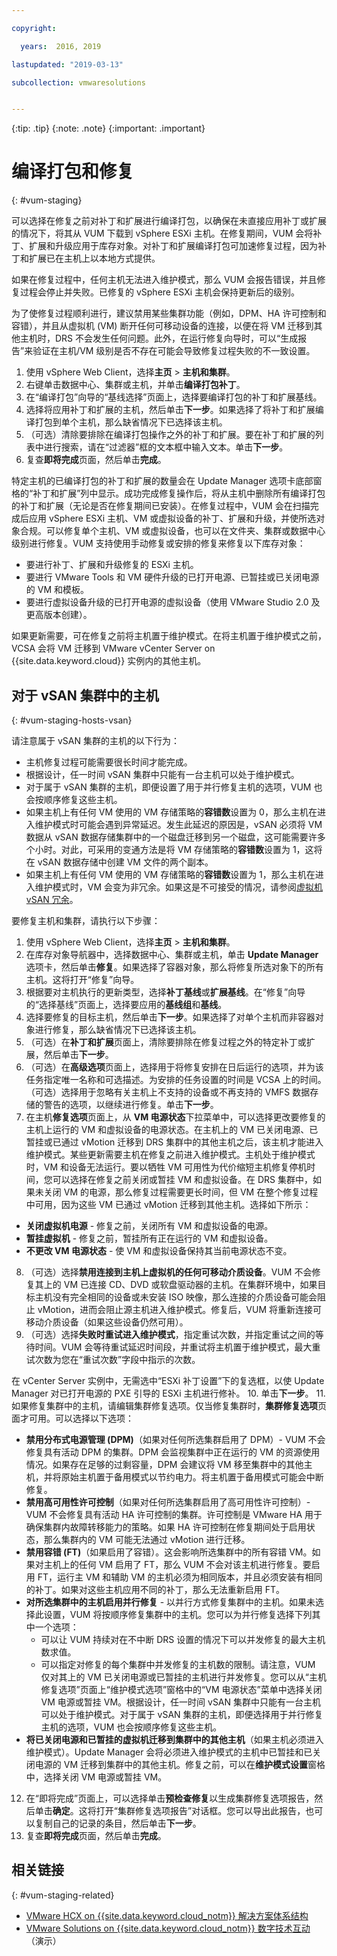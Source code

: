 ```yaml
---

copyright:

  years:  2016, 2019

lastupdated: "2019-03-13"

subcollection: vmwaresolutions


---
```


{:tip: .tip}
{:note: .note}
{:important: .important}

# 编译打包和修复
{: #vum-staging}

可以选择在修复之前对补丁和扩展进行编译打包，以确保在未直接应用补丁或扩展的情况下，将其从 VUM 下载到 vSphere ESXi 主机。在修复期间，VUM 会将补丁、扩展和升级应用于库存对象。对补丁和扩展编译打包可加速修复过程，因为补丁和扩展已在主机上以本地方式提供。

如果在修复过程中，任何主机无法进入维护模式，那么 VUM 会报告错误，并且修复过程会停止并失败。已修复的 vSphere ESXi 主机会保持更新后的级别。

为了使修复过程顺利进行，建议禁用某些集群功能（例如，DPM、HA 许可控制和容错），并且从虚拟机 (VM) 断开任何可移动设备的连接，以便在将 VM 迁移到其他主机时，DRS 不会发生任何问题。此外，在运行修复向导时，可以“生成报告”来验证在主机/VM 级别是否不存在可能会导致修复过程失败的不一致设置。

1. 使用 vSphere Web Client，选择**主页** > **主机和集群**。
2. 右键单击数据中心、集群或主机，并单击**编译打包补丁**。
3. 在“编译打包”向导的“基线选择”页面上，选择要编译打包的补丁和扩展基线。
4. 选择将应用补丁和扩展的主机，然后单击**下一步**。如果选择了将补丁和扩展编译打包到单个主机，那么缺省情况下已选择该主机。
5. （可选）清除要排除在编译打包操作之外的补丁和扩展。要在补丁和扩展的列表中进行搜索，请在“过滤器”框的文本框中输入文本。单击**下一步**。
6. 复查**即将完成**页面，然后单击**完成**。

特定主机的已编译打包的补丁和扩展的数量会在 Update Manager 选项卡底部窗格的“补丁和扩展”列中显示。成功完成修复操作后，将从主机中删除所有编译打包的补丁和扩展（无论是否在修复期间已安装）。在修复过程中，VUM 会在扫描完成后应用 vSphere ESXi 主机、VM 或虚拟设备的补丁、扩展和升级，并使所选对象合规。可以修复单个主机、VM 或虚拟设备，也可以在文件夹、集群或数据中心级别进行修复。VUM 支持使用手动修复或安排的修复来修复以下库存对象：
* 要进行补丁、扩展和升级修复的 ESXi 主机。
* 要进行 VMware Tools 和 VM 硬件升级的已打开电源、已暂挂或已关闭电源的 VM 和模板。
* 要进行虚拟设备升级的已打开电源的虚拟设备（使用 VMware Studio 2.0 及更高版本创建）。

如果更新需要，可在修复之前将主机置于维护模式。在将主机置于维护模式之前，VCSA 会将 VM 迁移到 VMware vCenter Server on {{site.data.keyword.cloud}} 实例内的其他主机。

## 对于 vSAN 集群中的主机
{: #vum-staging-hosts-vsan}

请注意属于 vSAN 集群的主机的以下行为：
* 主机修复过程可能需要很长时间才能完成。
* 根据设计，任一时间 vSAN 集群中只能有一台主机可以处于维护模式。
* 对于属于 vSAN 集群的主机，即便设置了用于并行修复主机的选项，VUM 也会按顺序修复这些主机。
* 如果主机上有任何 VM 使用的 VM 存储策略的**容错数**设置为 0，那么主机在进入维护模式时可能会遇到异常延迟。发生此延迟的原因是，vSAN 必须将 VM 数据从 vSAN 数据存储集群中的一个磁盘迁移到另一个磁盘，这可能需要许多个小时。对此，可采用的变通方法是将 VM 存储策略的**容错数**设置为 1，这将在 vSAN 数据存储中创建 VM 文件的两个副本。
* 如果主机上有任何 VM 使用的 VM 存储策略的**容错数**设置为 1，那么主机在进入维护模式时，VM 会变为非冗余。如果这是不可接受的情况，请参阅[虚拟机 vSAN 冗余](/docs/services/vmwaresolutions/archiref/vum?topic=vmware-solutions-vum-vsan-redundancy)。

要修复主机和集群，请执行以下步骤：
1. 使用 vSphere Web Client，选择**主页** > **主机和集群**。
2. 在库存对象导航器中，选择数据中心、集群或主机，单击 **Update Manager** 选项卡，然后单击**修复**。如果选择了容器对象，那么将修复所选对象下的所有主机。这将打开“修复”向导。
3. 根据要对主机执行的更新类型，选择**补丁基线**或**扩展基线**。在“修复”向导的“选择基线”页面上，选择要应用的**基线组**和**基线**。
4. 选择要修复的目标主机，然后单击**下一步**。如果选择了对单个主机而非容器对象进行修复，那么缺省情况下已选择该主机。
5. （可选）在**补丁和扩展**页面上，清除要排除在修复过程之外的特定补丁或扩展，然后单击**下一步**。
6. （可选）在**高级选项**页面上，选择用于将修复安排在日后运行的选项，并为该任务指定唯一名称和可选描述。为安排的任务设置的时间是 VCSA 上的时间。（可选）选择用于忽略有关主机上不支持的设备或不再支持的 VMFS 数据存储的警告的选项，以继续进行修复。单击**下一步**。
7. 在主机**修复选项**页面上，从 **VM 电源状态**下拉菜单中，可以选择更改要修复的主机上运行的 VM 和虚拟设备的电源状态。在主机上的 VM 已关闭电源、已暂挂或已通过 vMotion 迁移到 DRS 集群中的其他主机之后，该主机才能进入维护模式。某些更新需要主机在修复之前进入维护模式。主机处于维护模式时，VM 和设备无法运行。要以牺牲 VM 可用性为代价缩短主机修复停机时间，您可以选择在修复之前关闭或暂挂 VM 和虚拟设备。在 DRS 集群中，如果未关闭 VM 的电源，那么修复过程需要更长时间，但 VM 在整个修复过程中可用，因为这些 VM 已通过 vMotion 迁移到其他主机。选择如下所示：

- **关闭虚拟机电源** - 修复之前，关闭所有 VM 和虚拟设备的电源。
- **暂挂虚拟机** - 修复之前，暂挂所有正在运行的 VM 和虚拟设备。
- **不更改 VM 电源状态** - 使 VM 和虚拟设备保持其当前电源状态不变。

8. （可选）选择**禁用连接到主机上虚拟机的任何可移动介质设备**。VUM 不会修复其上的 VM 已连接 CD、DVD 或软盘驱动器的主机。在集群环境中，如果目标主机没有完全相同的设备或未安装 ISO 映像，那么连接的介质设备可能会阻止 vMotion，进而会阻止源主机进入维护模式。修复后，VUM 将重新连接可移动介质设备（如果这些设备仍然可用）。
9. （可选）选择**失败时重试进入维护模式**，指定重试次数，并指定重试之间的等待时间。VUM 会等待重试延迟时间段，并重试将主机置于维护模式，最大重试次数为您在“重试次数”字段中指示的次数。

在 vCenter Server 实例中，无需选中“ESXi 补丁设置”下的复选框，以使 Update Manager 对已打开电源的 PXE 引导的 ESXi 主机进行修补。
10. 单击**下一步**。
11. 如果修复集群中的主机，请编辑集群修复选项。仅当修复集群时，**集群修复选项**页面才可用。可以选择以下选项：
* **禁用分布式电源管理 (DPM)**（如果对任何所选集群启用了 DPM）- VUM 不会修复具有活动 DPM 的集群。DPM 会监视集群中正在运行的 VM 的资源使用情况。如果存在足够的过剩容量，DPM 会建议将 VM 移至集群中的其他主机，并将原始主机置于备用模式以节约电力。将主机置于备用模式可能会中断修复。
* **禁用高可用性许可控制**（如果对任何所选集群启用了高可用性许可控制）- VUM 不会修复具有活动 HA 许可控制的集群。许可控制是 VMware HA 用于确保集群内故障转移能力的策略。如果 HA 许可控制在修复期间处于启用状态，那么集群内的 VM 可能无法通过 vMotion 进行迁移。
* **禁用容错 (FT)**（如果启用了容错）。这会影响所选集群中的所有容错 VM。如果对主机上的任何 VM 启用了 FT，那么 VUM 不会对该主机进行修复。要启用 FT，运行主 VM 和辅助 VM 的主机必须为相同版本，并且必须安装有相同的补丁。如果对这些主机应用不同的补丁，那么无法重新启用 FT。
* **对所选集群中的主机启用并行修复** - 以并行方式修复集群中的主机。如果未选择此设置，VUM 将按顺序修复集群中的主机。您可以为并行修复选择下列其中一个选项：
  - 可以让 VUM 持续对在不中断 DRS 设置的情况下可以并发修复的最大主机数求值。
  - 可以指定对修复的每个集群中并发修复的主机数的限制。请注意，VUM 仅对其上的 VM 已关闭电源或已暂挂的主机进行并发修复。您可以从“主机修复选项”页面上“维护模式选项”窗格中的“VM 电源状态”菜单中选择关闭 VM 电源或暂挂 VM。根据设计，任一时间 vSAN 集群中只能有一台主机可以处于维护模式。对于属于 vSAN 集群的主机，即便选择用于并行修复主机的选项，VUM 也会按顺序修复这些主机。
* **将已关闭电源和已暂挂的虚拟机迁移到集群中的其他主机**（如果主机必须进入维护模式）。Update Manager 会将必须进入维护模式的主机中已暂挂和已关闭电源的 VM 迁移到集群中的其他主机。修复之前，可以在**维护模式设置**窗格中，选择关闭 VM 电源或暂挂 VM。
12. 在“即将完成”页面上，可以选择单击**预检查修复**以生成集群修复选项报告，然后单击**确定**。这将打开“集群修复选项报告”对话框。您可以导出此报告，也可以复制自己的记录的条目，然后单击**下一步**。
13. 复查**即将完成**页面，然后单击**完成**。

## 相关链接
{: #vum-staging-related}

* [VMware HCX on {{site.data.keyword.cloud_notm}} 解决方案体系结构](/docs/services/vmwaresolutions/services?topic=vmware-solutions-hcx-archi-intro#hcx-archi-intro)
* [VMware Solutions on {{site.data.keyword.cloud_notm}} 数字技术互动](https://ibm-dte.mybluemix.net/ibm-vmware)（演示）
